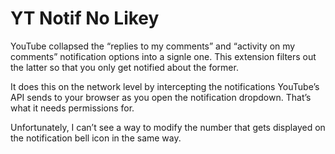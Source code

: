 # YT Notif No Likey

YouTube collapsed the “replies to my comments” and “activity on my comments” notification options into a signle one. This extension filters out the latter so that you only get notified about the former.

It does this on the network level by intercepting the notifications YouTube’s API sends to your browser as you open the notification dropdown. That’s what it needs permissions for.

Unfortunately, I can’t see a way to modify the number that gets displayed on the notification bell icon in the same way.
